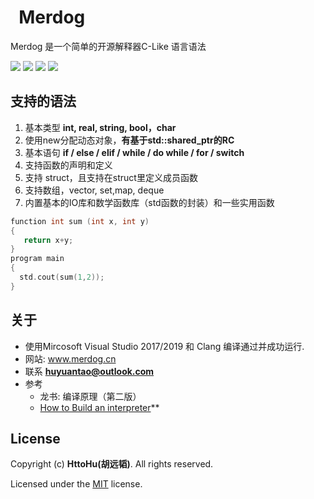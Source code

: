 
#   Merdog
Merdog 是一个简单的开源解释器C-Like 语言语法

![](https://img.shields.io/badge/C--Like-interpreter-brightgreen)
![](https://img.shields.io/github/license/HttoHu/Merdog)
![](https://img.shields.io/github/repo-size/HttoHu/Merdog)
![](https://img.shields.io/badge/interpreter-%3C1MB-lightgrey)
## 支持的语法
1. 基本类型 **int, real, string, bool，char**
2. 使用new分配动态对象，**有基于std::shared_ptr的RC**
3. 基本语句 **if / else / elif / while / do while / for / switch**
4. 支持函数的声明和定义
5. 支持 struct，且支持在struct里定义成员函数
6. 支持数组，vector, set,map, deque
7. 内置基本的IO库和数学函数库（std函数的封装）和一些实用函数
```c++
function int sum (int x, int y)
{
   return x+y;
}
program main
{
  std.cout(sum(1,2));
}
```

## 关于
* 使用Mircosoft Visual Studio 2017/2019 和 Clang 编译通过并成功运行.
* 网站: www.merdog.cn
* 联系 **huyuantao@outlook.com**
* 参考
  * 龙书: 编译原理（第二版）
  * [How to Build an interpreter](https://ruslanspivak.com/lsbasi-part1/)**

## License
Copyright (c) **HttoHu(胡远韬)**. All rights reserved.

Licensed under the [MIT](LICENSE) license.

